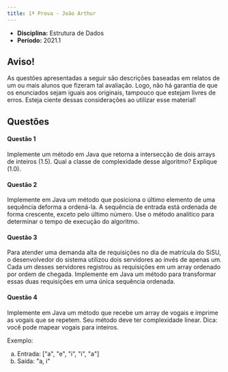 ```yaml
---
title: 1ª Prova - João Arthur
---
```


- **Disciplina:** Estrutura de Dados
- **Período:** 2021.1

## Aviso!

As questões apresentadas a seguir são descrições baseadas em relatos de um ou mais alunos que fizeram tal avaliação. Logo, não há garantia de que os enunciados sejam iguais aos originais, tampouco que estejam livres de erros. Esteja ciente dessas considerações ao utilizar esse material!

## Questões

#### Questão 1 
Implemente um método em Java que retorna a intersecção de dois arrays de inteiros (1.5). Qual a classe de complexidade desse algoritmo? Explique (1.0).

#### Questão 2
Implemente em Java um método que posiciona o último elemento de uma sequência deforma a ordená-la. A sequência de entrada está ordenada de forma crescente, exceto pelo último número. Use o método analítico para determinar o tempo de execução do algoritmo.

#### Questão 3
Para atender uma demanda alta de requisições no dia de matrícula do SiSU, o desenvolvedor do sistema utilizou dois servidores ao invés de apenas um. Cada um desses servidores registrou as requisições em um array ordenado por ordem de chegada. Implemente em Java um método para transformar essas duas requisições em uma única sequência ordenada.

#### Questão 4
Implemente em Java um método que recebe um array de vogais e imprime as vogais que se repetem. Seu método deve ter complexidade linear. Dica: você pode mapear vogais para inteiros. 

Exemplo:
    <ol type="a">
    	<li>Entrada: ["a", "e", "i", "i", "a"]</li>
	<li>Saída: "a, i"</li>
    </ol>
